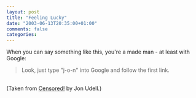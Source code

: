 ```yaml
---
layout: post
title: "Feeling Lucky"
date: "2003-06-13T20:35:00+01:00"
comments: false
categories: 
---
```


<p>When you can say something like this, you're a made man - at least with Google: <br />
</p><blockquote>Look, just type "j-o-n" into Google and follow the first link. </blockquote><br />
(Taken from <a href="http://weblog.infoworld.com/udell/2003/06/13.html#a721">Censored!</a> by Jon Udell.)

